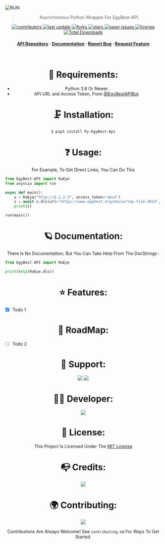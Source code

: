 ![RUN](https://telegra.ph/file/39890dfb899f4a943e626.jpg)

<div align="center">

> Asynchronous Python Wrapper For EgyBest-API.

<!-- Badges -->
<p>
  <a href="https://github.com/AmineSoukara/Py-EgyBest-Api/graphs/contributors">
    <img src="https://img.shields.io/github/contributors/aminesoukara/Py-EgyBest-Api" alt="contributors" />
  </a>
  <a href="">
    <img src="https://img.shields.io/github/last-commit/aminesoukara/Py-EgyBest-Api" alt="last update" />
  </a>
  <a href="https://github.com/AmineSoukara/Py-EgyBest-Api/network/members">
    <img src="https://img.shields.io/github/forks/aminesoukara/Py-EgyBest-Api" alt="forks" />
  </a>
  <a href="https://github.com/AmineSoukara/Py-EgyBest-Api/stargazers">
    <img src="https://img.shields.io/github/stars/aminesoukara/Py-EgyBest-Api" alt="stars" />
  </a>
  <a href="https://github.com/AmineSoukara/Py-EgyBest-Api/issues/">
    <img src="https://img.shields.io/github/issues/aminesoukara/Py-EgyBest-Api" alt="open issues" />
  </a>
  <a href="https://github.com/AmineSoukara/Py-EgyBest-Api/blob/main/LICENSE">
    <img src="https://img.shields.io/github/license/aminesoukara/Py-EgyBest-Api.svg" alt="license" />
  </a>
  <a href="https://pepy.tech/project/Py-EgyBest-Api">
    <img src="https://static.pepy.tech/personalized-badge/Py-EgyBest-Api?period=total&units=none&left_color=black&right_color=blue&left_text=Total-Downloads" alt="Total Downloads" />
  </a>
</p>

<h4>
    <a href="https://github.com/AmineSoukara/EgyBest-Api">API Repository</a>
  <span> · </span>
    <a href="https://github.com/AmineSoukara/Py-EgyBest-Api">Documentation</a>
  <span> · </span>
    <a href="https://github.com/AmineSoukara/Py-EgyBest-Api/issues/">Report Bug</a>
  <span> · </span>
    <a href="https://github.com/AmineSoukara/Py-EgyBest-Api/issues/">Request Feature</a>
  </h4>
</div>

<br />

<div align="center">

# 🔐 Requirements:

- Python 3.8 Or Newer.
- API URL and Access Token, From [@EgyBestAPIBot](https://t.me/EgyBestAPIBot).

# 🗜 Installation:

```sh
$ pip3 install Py-EgyBest-Api
```

# ❓ Usage:
For Example, To Get Direct Links, You Can Do This
<div align="left">

```py
from EgyBest-API import RaEye
from asyncio import run

async def main():
    x = RaEye("http://0.1.2.3", access_token="abcd")
    z = await x.dls(url="https://www.egybest.org/movie/top-five-2014", v=2)
    print(z)

run(main())
```

<div align="center">

# 🪐 Documentation:
There Is No Documentation, But You Can Take Help From The DocStrings :

<div align="left">

```py
from EgyBest-API import RaEye

print(help(RaEye.dls))
```

<div align="center">

# ⭐️ Features:
<div align="left">

* [x] Todo 1

<div align="center">

# 🧭 RoadMap:
<div align="left">

* [ ] Todo 2

<div align="center">

# 💬 Support:
<a href="https://t.me/EgyBestBotSupport"><img src="https://img.shields.io/badge/Group-FF0000?style=for-the-badge&logo=telegram&logoColor=white"></a>
<a href="https://t.me/EgyBestBotOriginal"><img src="https://img.shields.io/badge/Channel-FF0000?style=for-the-badge&logo=telegram&logoColor=white"></a>

# 👨‍💻 Developer:
<a href="https://bio.link/aminesoukara"><img src="https://img.shields.io/badge/@AmineSoukara-000000?style=for-the-badge&logo=messenger&logoColor=white"></a>

# 📝 License:
This Project Is Licensed Under The [MIT License](https://github.com/AmineSoukara/Py-EgyBest-Api/blob/main/LICENSE)

# 📭 Credits:
<a href="https://github.com/AmineSoukara/EgyBest-Api"><img src="https://img.shields.io/badge/@EgyBest–API-FE9A2E?style=for-the-badge&logo=github&logoColor=black"></a>

# 🌍 Contributing:

<a href="https://github.com/AmineSoukara/Py-EgyBest-Api/graphs/contributors">
  <img src="https://contrib.rocks/image?repo=aminesoukara/Py-EgyBest-Api" />
</a>

Contributions Are Always Welcome!
See `contributing.md` For Ways To Get Started.

